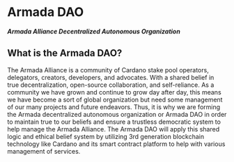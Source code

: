 # Armada DAO

***Armada Alliance Decentralized Autonomous Organization***


## What is the Armada DAO?

The Armada Alliance is a community of Cardano stake pool operators, delegators, creators, developers, and advocates. With a shared belief in true decentralization, open-source collaboration, and self-reliance. As a community we have grown and continue to grow day after day, this means we have become a sort of global organization but need some management of our many projects and future endeavors. Thus, it is why we are forming the Armada decentralized autonomous organization or Armada DAO in order to maintain true to our beliefs and ensure a trustless democratic system to help manage the Armada Alliance.  The Armada DAO will apply this shared logic and ethical belief system by utilizing 3rd generation blockchain technology like Cardano and its smart contract platform to help with various management of services.
